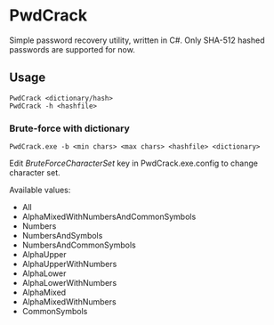 # PwdCrack

Simple password recovery utility, written in C#. Only SHA-512 hashed passwords are supported for now.

## Usage

```
PwdCrack <dictionary/hash>
PwdCrack -h <hashfile>
```

### Brute-force with dictionary

```
PwdCrack.exe -b <min chars> <max chars> <hashfile> <dictionary>
```

Edit _BruteForceCharacterSet_ key in PwdCrack.exe.config to change character set.

Available values:
* All
* AlphaMixedWithNumbersAndCommonSymbols
* Numbers
* NumbersAndSymbols
* NumbersAndCommonSymbols
* AlphaUpper
* AlphaUpperWithNumbers
* AlphaLower
* AlphaLowerWithNumbers
* AlphaMixed
* AlphaMixedWithNumbers
* CommonSymbols